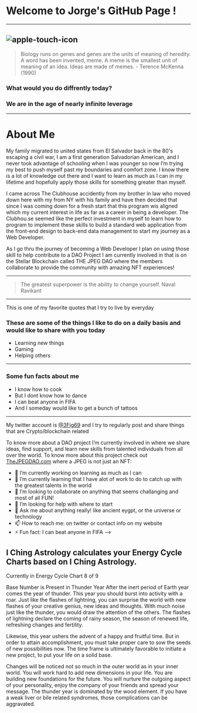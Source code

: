 # Welcome to Jorge's GitHub Page ! 

---
![apple-touch-icon](https://user-images.githubusercontent.com/72757855/158037545-a059ef34-135f-4218-a6ed-47c4f9267e73.png)
---

>Biology runs on genes and genes are the units of meaning of heredity. A word has been invented, meme. A meme is the smallest unit of meaning of an idea. Ideas are made of memes. - Terence McKenna (1990)


### What would you do diffrently today?
### We are in the age of nearly infinite leverage

---

# **About Me**

My family migrated to united states from El Salvador back in the 80's escaping a civil war, I am a first generation Salvadorian American, and I never took advantage of schooling when I was younger so now I’m trying my best to push myself past my boundaries and comfort zone. I know there is a lot of knowledge out there and I want to learn as much as I can in my lifetime and hopefully apply those skills for something greater than myself.


I came across The Clubhouse accidently from my brother in law who moved down here with my from NY with his family and have then decided that since I was coming down for a fresh start that this program wis aligned which my current interest in life as far as a career in being a developer. The Clubhou.se seemed like the perfect investment in myself to learn how to program to implement these skills to build a standard web application from the front-end design to back-end data management to start my journey as a Web Developer.


As I go thru the journey of becoming a Web Developer I plan on using those skill to help contribute to a DAO Project I am currently involved in that is on the Stellar Blockchain called THE JPEG DAO where the members collaborate to provide the community with amazing NFT experiences!

---


>  The greatest superpower is the ability to change yourself. Naval Ravikant


---

This is one of my favorite quotes that I try to live by everyday



### These are some of the things I like to do on a daily basis and would like to share with you today

* Learning new things
* Gaming
* Helping others
***



### Some fun facts about me

- I know how to cook
- But I dont know how to dance
- I can beat anyone in FIFA
- And I someday would like to get a bunch of tattoos

---


My twitter account is [@3Fig69](https://twitter.com/3Fig69) and I try to regularly post and share things that are Crypto/blockchain related 

To know more about a DAO project I’m currently involved in where we share ideas, find support, and learn new skills from talented individuals from all over the world. To know more about this project check out [TheJPEGDAO.com](https://www.thejpegdao.com) where a JPEG is not just an NFT:

- 🔭 I’m currently working on learning as much as I can 
- 🌱 I’m currently learning that I have alot of work to do to catch up with the greatest talents in the world
- 👯 I’m looking to collaborate on anything that seems challanging and most of all FUN!
- 🤔 I’m looking for help with where to start 
- 💬 Ask me about anything really! like ancient eygpt, or the universe or technology
- 📫 How to reach me: on twitter or contact info on my website
- ⚡ Fun fact: I can beat anyone in FIFA
-->

## I Ching Astrology calculates your Energy Cycle Charts based on I Ching Astrology.
Currently in Energy Cycle Chart 8 of 9

Base Number is Present in Thunder Year
After the inert period of Earth year comes the year of thunder. This year you should burst into activity with a roar. Just like the flashes of lightning, you can surprise the world with new flashes of your creative genius, new ideas and thoughts. With much noise just like the thunder, you would draw the attention of the others. The flashes of lightning declare the coming of rainy season, the season of renewed life, refreshing changes and fertility.

Likewise, this year ushers the advent of a happy and fruitful time. But in order to attain accomplishment, you must take proper care to sow the seeds of new possibilities now. The time frame is ultimately favorable to initiate a new project, to put your life on a solid base.

Changes will be noticed not so much in the outer world as in your inner world. You will work hard to add new dimensions in your life. You are building new foundations for the future. You will nurture the outgoing aspect of your personality, enjoy the company of your friends and spread your message. The thunder year is dominated by the wood element. If you have a weak liver or bile related syndromes, those complications can be aggravated.

